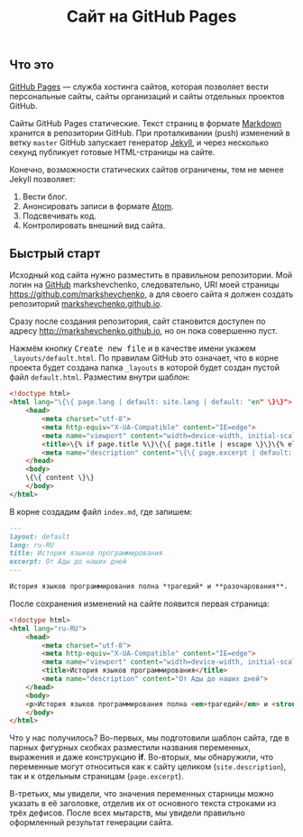 ﻿---
title: Сайт на GitHub Pages
id: github-pages
---

## Что это

[GitHub Pages](https://pages.github.com/)&nbsp;&mdash; служба хостинга сайтов, которая позволяет вести персональные сайты, сайты организаций и сайты
отдельных проектов GitHub.

Сайты GitHub Pages статические. Текст страниц в формате [Markdown](https://daringfireball.net/projects/markdown/) хранится в репозитории GitHub.
При проталкивании (push) изменений в ветку `master` GitHub запускает генератор [Jekyll](https://jekyllrb.com/), и через несколько секунд
публикует готовые HTML-страницы на сайте.

Конечно, возможности статических сайтов ограничены, тем не менее Jekyll позволяет:

1. Вести блог.
1. Анонсировать записи в формате [Atom](https://tools.ietf.org/html/rfc4287).
1. Подсвечивать код.
1. Контролировать внешний вид сайта.

## Быстрый старт

Исходный код сайта нужно разместить в правильном репозитории. Мой логин на [GitHub](https://github.com/) markshevchenko, следовательно,
URI моей страницы https://github.com/markshevchenko, а для своего сайта я должен создать репозиторий
[markshevchenko.github.io](https://github.com/markshevchenko/markshevchenko.github.io).

Сразу после создания репозитория, сайт становится доступен по адресу http://markshevchenko.github.io, но он пока совершенно пуст.

Нажмём кнопку <kbd>Create new file</kbd> и в качестве имени укажем `_layouts/default.html`. По правилам GitHub это означает, что
в корне проекта будет создана папка `_layouts` в которой будет создан пустой файл `default.html`. Разместим внутри шаблон:

```html
<!doctype html>
<html lang="\{\{ page.lang | default: site.lang | default: "en" \}\}">
	<head>
		<meta charset="utf-8">
		<meta http-equiv="X-UA-Compatible" content="IE=edge">
		<meta name="viewport" content="width=device-width, initial-scale=1">
 		<title>\{% if page.title %\}\{\{ page.title | escape \}\}\{% else %\}}\{\{ site.title | escape \}\}\{% endif %\}</title>
 		<meta name="description" content="\{\{ page.excerpt | default: site.description | strip_html | normalize_whitespace | truncate: 160 | escape \}\}">
	</head>
	<body>
	\{\{ content \}\}
	</body>
</html>
```

В корне создадим файл `index.md`, где запишем:

```markdown
---
layout: default
lang: ru-RU
title: История языков программирования
excerpt: От Ады до наших дней
---

История языков программирования полна *трагедий* и **разочарования**.
```

После сохранения изменений на сайте появится первая страница:

```html
<!doctype html>
<html lang="ru-RU">
	<head>
		<meta charset="utf-8">
		<meta http-equiv="X-UA-Compatible" content="IE=edge">
		<meta name="viewport" content="width=device-width, initial-scale=1">
 		<title>История языков программирования</title>
 		<meta name="description" content="От Ады до наших дней">
	</head>
	<body>
	<p>История языков программирования полна <em>трагедий</em> и <strong>разочарования</strong>.</p>
	</body>
</html>
```

Что у нас получилось? Во-первых, мы подготовили шаблон сайта, где в парных фигурных скобках разместили названия переменных, выражения и даже конструкцию
**if**. Во-вторых, мы обнаружили, что переменные могут относиться как к сайту целиком (`site.description`), так и к отдельным страницам (`page.excerpt`).

В-третьих, мы увидели, что значения переменных старницы можно указать в её заголовке, отделив их от основного текста строками из трёх дефисов.
После всех мытарств, мы увидели правильно оформленный результат генерации сайта.